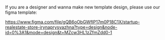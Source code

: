 If you are a designer and wanna make new template design, please use our figma template:

https://www.figma.com/file/gQB6oObGWfIP17m0P18C1X/startup-realestate-store-irynaprysyazhna?type=design&node-id=0%3A1&mode=design&t=MZcw3HL1zZfmZdd0-1
